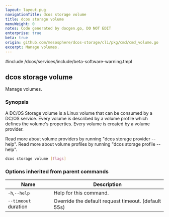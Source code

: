 ```yaml
---
layout: layout.pug
navigationTitle: dcos storage volume
title: dcos storage volume
menuWeight: 0
notes: Code generated by docgen.go, DO NOT EDIT
enterprise: true
beta: true
origin: github.com/mesosphere/dcos-storage/cli/pkg/cmd/cmd_volume.go
excerpt: Manage volumes.
---
```

#include /dcos/services/include/beta-software-warning.tmpl

## dcos storage volume

Manage volumes.

### Synopsis

A DC/OS Storage volume is a Linux volume that can be consumed by a DC/OS
service. Every volume is described by a volume profile which defines the
volume's properties. Every volume is created by a volume provider.

Read more about volume providers by running "dcos storage provider --help".
Read more about volume profiles by running "dcos storage profile --help".

```bash
dcos storage volume [flags]
```

### Options inherited from parent commands

Name | Description
--- | ---
`-h`,`--help` | Help for this command.
`--timeout` duration | Override the default request timeout. (default 55s)


